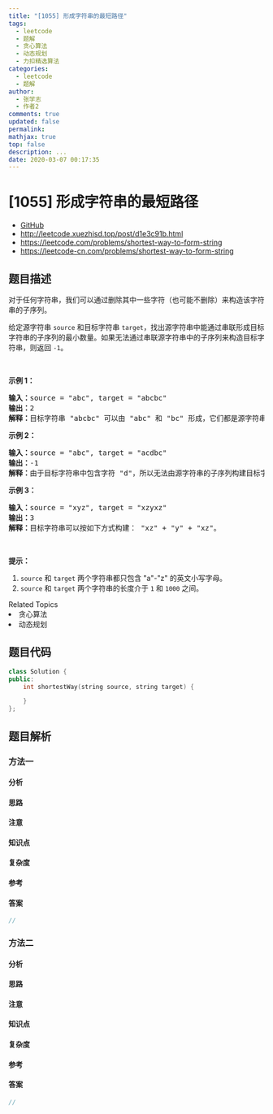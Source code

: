 ```yaml
---
title: "[1055] 形成字符串的最短路径"
tags:
  - leetcode
  - 题解
  - 贪心算法
  - 动态规划
  - 力扣精选算法
categories:
  - leetcode
  - 题解
author:
  - 张学志
  - 作者2
comments: true
updated: false
permalink:
mathjax: true
top: false
description: ...
date: 2020-03-07 00:17:35
---
```



# [1055] 形成字符串的最短路径
* [GitHub](https://github.com/algoboy101/LeetCodeCrowdsource/tree/master/_posts/QA/%5B1055%5D%20%E5%BD%A2%E6%88%90%E5%AD%97%E7%AC%A6%E4%B8%B2%E7%9A%84%E6%9C%80%E7%9F%AD%E8%B7%AF%E5%BE%84.md)
* http://leetcode.xuezhisd.top/post/d1e3c91b.html
* https://leetcode.com/problems/shortest-way-to-form-string
* https://leetcode-cn.com/problems/shortest-way-to-form-string


## 题目描述

<p>对于任何字符串，我们可以通过删除其中一些字符（也可能不删除）来构造该字符串的子序列。</p>

<p>给定源字符串&nbsp;<code>source</code> 和目标字符串&nbsp;<code>target</code>，找出源字符串中能通过串联形成目标字符串的子序列的最小数量。如果无法通过串联源字符串中的子序列来构造目标字符串，则返回&nbsp;<code>-1</code>。</p>

<p>&nbsp;</p>

<p><strong>示例 1：</strong></p>

<pre><strong>输入：</strong>source = &quot;abc&quot;, target = &quot;abcbc&quot;
<strong>输出：</strong>2
<strong>解释：</strong>目标字符串 &quot;abcbc&quot; 可以由 &quot;abc&quot; 和 &quot;bc&quot; 形成，它们都是源字符串 &quot;abc&quot; 的子序列。
</pre>

<p><strong>示例 2：</strong></p>

<pre><strong>输入：</strong>source = &quot;abc&quot;, target = &quot;acdbc&quot;
<strong>输出：</strong>-1
<strong>解释：</strong>由于目标字符串中包含字符 &quot;d&quot;，所以无法由源字符串的子序列构建目标字符串。
</pre>

<p><strong>示例 3：</strong></p>

<pre><strong>输入：</strong>source = &quot;xyz&quot;, target = &quot;xzyxz&quot;
<strong>输出：</strong>3
<strong>解释：</strong>目标字符串可以按如下方式构建： &quot;xz&quot; + &quot;y&quot; + &quot;xz&quot;。
</pre>

<p>&nbsp;</p>

<p><strong>提示：</strong></p>

<ol>
	<li><code>source</code> 和&nbsp;<code>target</code>&nbsp;两个字符串都只包含&nbsp;&quot;a&quot;-&quot;z&quot;&nbsp;的英文小写字母。</li>
	<li><code>source</code> 和&nbsp;<code>target</code>&nbsp;两个字符串的长度介于&nbsp;<code>1</code> 和&nbsp;<code>1000</code>&nbsp;之间。</li>
</ol>
<div><div>Related Topics</div><div><li>贪心算法</li><li>动态规划</li></div></div>


## 题目代码

```cpp
class Solution {
public:
    int shortestWay(string source, string target) {

    }
};
```


## 题目解析


### 方法一

#### 分析

#### 思路

#### 注意

#### 知识点

#### 复杂度

#### 参考

#### 答案

```cpp
//
```


### 方法二

#### 分析

#### 思路

#### 注意

#### 知识点

#### 复杂度

#### 参考

#### 答案

```cpp
//
```


